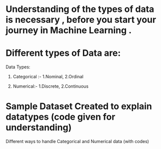 # Understanding of the types of data is necessary , before you start your journey in Machine Learning .
# Different types of Data are:
Data Types:
1) Categorical :- 
1.Nominal,
2.Ordinal

2) Numerical:-
1.Discrete,
2.Continuous

# Sample Dataset Created to explain datatypes (code given for understanding)
Different ways to handle Categorical and Numerical  data (with codes)
